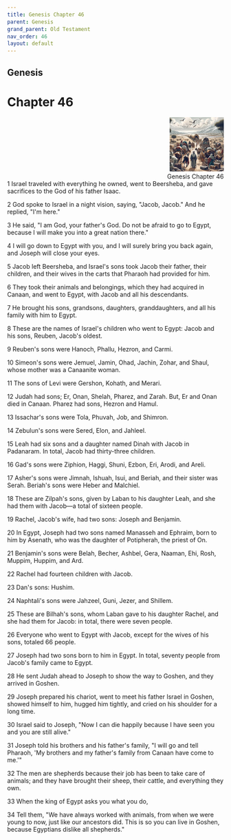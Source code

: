 ```yaml
---
title: Genesis Chapter 46
parent: Genesis
grand_parent: Old Testament
nav_order: 46
layout: default
---
```


## Genesis

# Chapter 46

<div style="clear: both; text-align: right;">
    <img src="/assets/Image/Genesis/500/46.jpg" alt="Genesis Chapter 46" class="chapter-image" style="max-width: 25%; height: auto;"/>
    <figcaption style="font-size: 14px;">Genesis Chapter 46</figcaption>
</div>
1 Israel traveled with everything he owned, went to Beersheba, and gave sacrifices to the God of his father Isaac.

2 God spoke to Israel in a night vision, saying, "Jacob, Jacob." And he replied, "I'm here."

3 He said, "I am God, your father's God. Do not be afraid to go to Egypt, because I will make you into a great nation there."

4 I will go down to Egypt with you, and I will surely bring you back again, and Joseph will close your eyes.

5 Jacob left Beersheba, and Israel's sons took Jacob their father, their children, and their wives in the carts that Pharaoh had provided for him.

6 They took their animals and belongings, which they had acquired in Canaan, and went to Egypt, with Jacob and all his descendants.

7 He brought his sons, grandsons, daughters, granddaughters, and all his family with him to Egypt.

8 These are the names of Israel's children who went to Egypt: Jacob and his sons, Reuben, Jacob's oldest.

9 Reuben's sons were Hanoch, Phallu, Hezron, and Carmi.

10 Simeon's sons were Jemuel, Jamin, Ohad, Jachin, Zohar, and Shaul, whose mother was a Canaanite woman.

11 The sons of Levi were Gershon, Kohath, and Merari.

12 Judah had sons; Er, Onan, Shelah, Pharez, and Zarah. But, Er and Onan died in Canaan. Pharez had sons, Hezron and Hamul.

13 Issachar's sons were Tola, Phuvah, Job, and Shimron.

14 Zebulun's sons were Sered, Elon, and Jahleel.

15 Leah had six sons and a daughter named Dinah with Jacob in Padanaram. In total, Jacob had thirty-three children.

16 Gad's sons were Ziphion, Haggi, Shuni, Ezbon, Eri, Arodi, and Areli.

17 Asher's sons were Jimnah, Ishuah, Isui, and Beriah, and their sister was Serah. Beriah's sons were Heber and Malchiel.

18 These are Zilpah's sons, given by Laban to his daughter Leah, and she had them with Jacob—a total of sixteen people.

19 Rachel, Jacob's wife, had two sons: Joseph and Benjamin.

20 In Egypt, Joseph had two sons named Manasseh and Ephraim, born to him by Asenath, who was the daughter of Potipherah, the priest of On.

21 Benjamin's sons were Belah, Becher, Ashbel, Gera, Naaman, Ehi, Rosh, Muppim, Huppim, and Ard.

22 Rachel had fourteen children with Jacob.

23 Dan's sons: Hushim.

24 Naphtali's sons were Jahzeel, Guni, Jezer, and Shillem.

25 These are Bilhah's sons, whom Laban gave to his daughter Rachel, and she had them for Jacob: in total, there were seven people.

26 Everyone who went to Egypt with Jacob, except for the wives of his sons, totaled 66 people.

27 Joseph had two sons born to him in Egypt. In total, seventy people from Jacob's family came to Egypt.

28 He sent Judah ahead to Joseph to show the way to Goshen, and they arrived in Goshen.

29 Joseph prepared his chariot, went to meet his father Israel in Goshen, showed himself to him, hugged him tightly, and cried on his shoulder for a long time.

30 Israel said to Joseph, "Now I can die happily because I have seen you and you are still alive."

31 Joseph told his brothers and his father's family, "I will go and tell Pharaoh, 'My brothers and my father's family from Canaan have come to me.'"

32 The men are shepherds because their job has been to take care of animals; and they have brought their sheep, their cattle, and everything they own.

33 When the king of Egypt asks you what you do,

34 Tell them, "We have always worked with animals, from when we were young to now, just like our ancestors did. This is so you can live in Goshen, because Egyptians dislike all shepherds."


